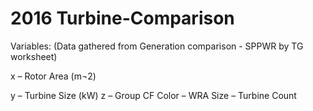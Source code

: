 # 2016 Turbine-Comparison
Variables: (Data gathered from Generation comparison - SPPWR by TG worksheet)

x – Rotor Area (m¬2)

y – Turbine Size (kW)
z – Group CF
Color – WRA 
Size – Turbine Count